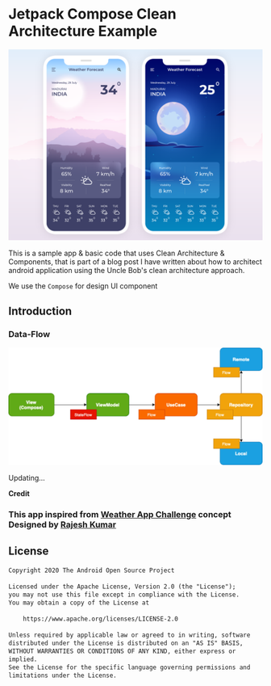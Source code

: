 # Jetpack Compose Clean Architecture Example
<img src="images/weather-app.png" alt="Jetpack Compose Samples" width="1024" />

This is a sample app & basic code that uses Clean Architecture & Components, that is part of a blog post 
I have written about how to architect android application using the Uncle Bob's clean architecture approach.

We use the `Compose` for design UI component

Introduction
-------------

### Data-Flow
![Structure](images/data-flow.jpg "Data flow")

Updating...

**Credit**

### This app inspired from [Weather App Challenge] concept Designed by [Rajesh Kumar]

## License
```
Copyright 2020 The Android Open Source Project

Licensed under the Apache License, Version 2.0 (the "License");
you may not use this file except in compliance with the License.
You may obtain a copy of the License at

    https://www.apache.org/licenses/LICENSE-2.0

Unless required by applicable law or agreed to in writing, software
distributed under the License is distributed on an "AS IS" BASIS,
WITHOUT WARRANTIES OR CONDITIONS OF ANY KIND, either express or implied.
See the License for the specific language governing permissions and
limitations under the License.
```


[Weather App Challenge]: https://www.uplabs.com/posts/weather-app-challenge-af378b48-496a-46aa-a180-5f71ebf3cf03
[Rajesh Kumar]: https://www.uplabs.com/rcrajeshkumar    